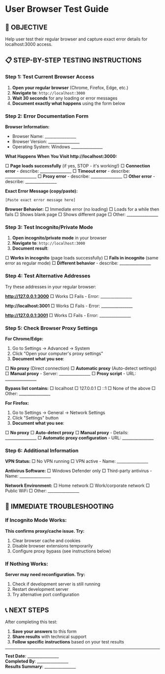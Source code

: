 # User Browser Test Guide

## 🎯 OBJECTIVE
Help user test their regular browser and capture exact error details for localhost:3000 access.

## 📋 STEP-BY-STEP TESTING INSTRUCTIONS

### Step 1: Test Current Browser Access
1. **Open your regular browser** (Chrome, Firefox, Edge, etc.)
2. **Navigate to**: `http://localhost:3000`
3. **Wait 30 seconds** for any loading or error messages
4. **Document exactly what happens** using the form below

### Step 2: Error Documentation Form

**Browser Information:**
- Browser Name: ________________
- Browser Version: ________________
- Operating System: Windows ________________

**What Happens When You Visit http://localhost:3000:**

□ **Page loads successfully** (if yes, STOP - it's working!)
□ **Connection error** - describe: ________________
□ **Timeout error** - describe: ________________
□ **Proxy error** - describe: ________________
□ **Other error** - describe: ________________

**Exact Error Message (copy/paste):**
```
[Paste exact error message here]
```

**Browser Behavior:**
□ Immediate error (no loading)
□ Loads for a while then fails
□ Shows blank page
□ Shows different page
□ Other: ________________

### Step 3: Test Incognito/Private Mode
1. **Open incognito/private mode** in your browser
2. **Navigate to**: `http://localhost:3000`
3. **Document result**:

□ **Works in incognito** (page loads successfully)
□ **Fails in incognito** (same error as regular mode)
□ **Different behavior** - describe: ________________

### Step 4: Test Alternative Addresses
Try these addresses in your regular browser:

**http://127.0.0.1:3000**
□ Works □ Fails - Error: ________________

**http://localhost:3001**
□ Works □ Fails - Error: ________________

**http://127.0.0.1:3001**
□ Works □ Fails - Error: ________________

### Step 5: Check Browser Proxy Settings

**For Chrome/Edge:**
1. Go to Settings → Advanced → System
2. Click "Open your computer's proxy settings"
3. **Document what you see**:

□ **No proxy** (Direct connection)
□ **Automatic proxy** (Auto-detect settings)
□ **Manual proxy** - Server: ________________
□ **Proxy script** - URL: ________________

**Bypass list contains:**
□ localhost
□ 127.0.0.1
□ ::1
□ None of the above
□ Other: ________________

**For Firefox:**
1. Go to Settings → General → Network Settings
2. Click "Settings" button
3. **Document what you see**:

□ **No proxy**
□ **Auto-detect proxy**
□ **Manual proxy** - Details: ________________
□ **Automatic proxy configuration** - URL: ________________

### Step 6: Additional Information

**VPN Status:**
□ No VPN running
□ VPN active - Name: ________________

**Antivirus Software:**
□ Windows Defender only
□ Third-party antivirus - Name: ________________

**Network Environment:**
□ Home network
□ Work/corporate network
□ Public WiFi
□ Other: ________________

## 🔧 IMMEDIATE TROUBLESHOOTING

### If Incognito Mode Works:
**This confirms proxy/cache issue. Try:**
1. Clear browser cache and cookies
2. Disable browser extensions temporarily
3. Configure proxy bypass (see instructions below)

### If Nothing Works:
**Server may need reconfiguration. Try:**
1. Check if development server is still running
2. Restart development server
3. Try alternative port configuration

## 📞 NEXT STEPS

After completing this test:
1. **Save your answers** to this form
2. **Share results** with technical support
3. **Follow specific instructions** based on your test results

---

**Test Date**: ________________  
**Completed By**: ________________  
**Results Summary**: ________________
